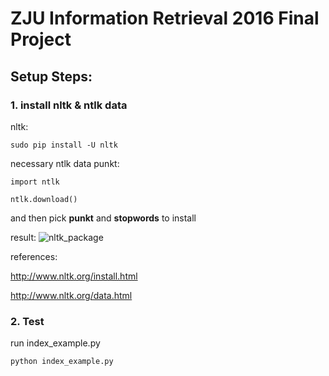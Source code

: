 # ZJU Information Retrieval 2016 Final Project

## Setup Steps:

### 1. install nltk & ntlk data

nltk: 

```sudo pip install -U nltk```

necessary ntlk data punkt:

```import ntlk```

```ntlk.download()```

and then pick **punkt** and **stopwords** to install

result: ![nltk_package](nltk_package.png)

references:

http://www.nltk.org/install.html

http://www.nltk.org/data.html

### 2. Test

run index_example.py

```python index_example.py```



